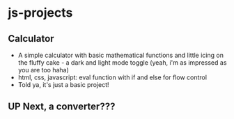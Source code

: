 # js-projects


## Calculator
- A simple calculator with basic mathematical functions and little icing on the fluffy cake - a dark and light mode toggle (yeah, i'm as impressed as you are too haha)
- html, css, javascript: eval function with if and else for flow control
- Told ya, it's just a basic project!


## UP Next, a converter???
